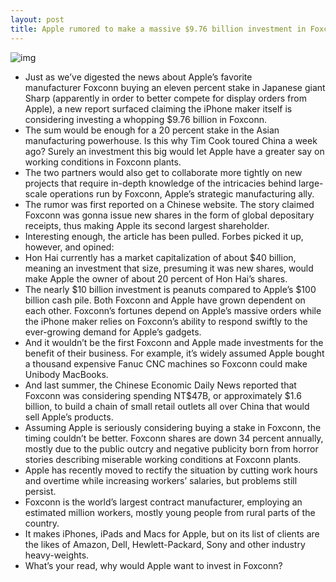 ```yaml
---
layout: post
title: Apple rumored to make a massive $9.76 billion investment in Foxconn
---
```

![img](http://media.idownloadblog.com/wp-content/uploads/2012/03/tim-cook-foxconn.jpg)
* Just as we’ve digested the news about Apple’s favorite manufacturer Foxconn buying an eleven percent stake in Japanese giant Sharp (apparently in order to better compete for display orders from Apple), a new report surfaced claiming the iPhone maker itself is considering investing a whopping $9.76 billion in Foxconn.
* The sum would be enough for a 20 percent stake in the Asian manufacturing powerhouse. Is this why Tim Cook toured China a week ago? Surely an investment this big would let Apple have a greater say on working conditions in Foxconn plants.
* The two partners would also get to collaborate more tightly on new projects that require in-depth knowledge of the intricacies behind large-scale operations run by Foxconn, Apple’s strategic manufacturing ally.
* The rumor was first reported on a Chinese website. The story claimed Foxconn was gonna issue new shares in the form of global depositary receipts, thus making Apple its second largest shareholder.
* Interesting enough, the article has been pulled. Forbes picked it up, however, and opined:
* Hon Hai currently has a market capitalization of about $40 billion, meaning an investment that size, presuming it was new shares, would make Apple the owner of about 20 percent of Hon Hai’s shares.
* The nearly $10 billion investment is peanuts compared to Apple’s $100 billion cash pile. Both Foxconn and Apple have grown dependent on each other. Foxconn’s fortunes depend on Apple’s massive orders while the iPhone maker relies on Foxconn’s ability to respond swiftly to the ever-growing demand for Apple’s gadgets.
* And it wouldn’t be the first Foxconn and Apple made investments for the benefit of their business. For example, it’s widely assumed Apple bought a thousand expensive Fanuc CNC machines so Foxconn could make Unibody MacBooks.
* And last summer, the Chinese Economic Daily News reported that Foxconn was considering spending NT$47B, or approximately $1.6 billion, to build a chain of small retail outlets all over China that would sell Apple’s products.
* Assuming Apple is seriously considering buying a stake in Foxconn, the timing couldn’t be better. Foxconn shares are down 34 percent annually, mostly due to the public outcry and negative publicity born from horror stories describing miserable working conditions at Foxconn plants.
* Apple has recently moved to rectify the situation by cutting work hours and overtime while increasing workers’ salaries, but problems still persist.
* Foxconn is the world’s largest contract manufacturer, employing an estimated million workers, mostly young people from rural parts of the country.
* It makes iPhones, iPads and Macs for Apple, but on its list of clients are the likes of Amazon, Dell, Hewlett-Packard, Sony and other industry heavy-weights.
* What’s your read, why would Apple want to invest in Foxconn?

